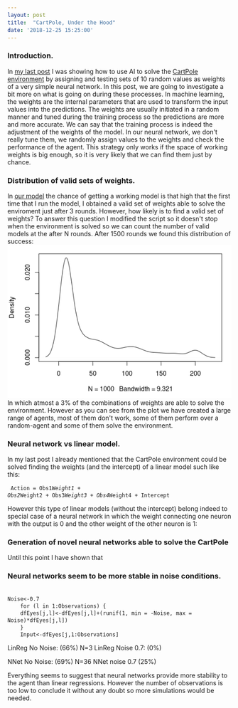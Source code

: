```yaml
---
layout: post
title:  "CartPole, Under the Hood"
date: '2018-12-25 15:25:00'
---
```



### Introduction.
In [my last post](https://garcia-nacho.github.io/AI-in-R/) I was showing how to use AI to solve the [CartPole environment](https://gym.openai.com/envs/CartPole-v0/) by assigning and testing sets of 10 random values as weights of a very simple neural network. In this post, we are going to investigate a bit more on what is going on during these processes. 
In machine learning, the weights are the internal parameters that are used to transform the input values into the predictions. The weights are usually initiated in a random manner and tuned during the training process so the predictions are more and more accurate. We can say that the training process is indeed the adjustment of the weights of the model. In our neural network, we don't really tune them, we randomly assign values to the weights and check the performance of the agent. This strategy only works if the space of working weights is big enough, so it is very likely that we can find them just by chance.   

### Distribution of valid sets of weights.
In [our model](https://github.com/garcia-nacho/ArtificialIntelligence/blob/master/ExplorationRandomSearchNN.R) the chance of getting a working model is that high that the first time that I run the model, I obtained a valid set of weights able to solve the enviroment just after 3 rounds. However, how likely is to find a valid set of weights? To answer this question I modified the script so it doesn't stop when the environment is solved so we can count the number of valid models at the after N rounds.
After 1500 rounds we found this distribution of success:
![P3Density](/images/P3Density.png)
In which atmost a 3% of the combinations of weights are able to solve the environment. However as you can see from the plot we have created a large range of agents, most of them don't work, some of them perform over a random-agent and some of them solve the environment.  

### Neural network vs linear model.
In my last post I already mentioned that the CartPole environment could be solved finding the weights (and the intercept) of a linear model such like this:<pre><code>
Action = Obs1*Weight1 + Obs2*Weight2 + Obs3*Weight3 + Obs4*Weight4 + Intercept 
</code></pre>
However this type of linear models (without the intercept) belong indeed to special case of a neural network in which the weight connecting one neuron with the output is 0 and the other weight of the other neuron is 1:


### Generation of novel neural networks able to solve the CartPole

Until this point I have shown that 


### Neural networks seem to be more stable in noise conditions.

<pre><code>
Noise<-0.7
    for (l in 1:Observations) {
    dfEyes[j,l]<-dfEyes[j,l]+(runif(1, min = -Noise, max = Noise)*dfEyes[j,l]) 
    }
    Input<-dfEyes[j,1:Observations]
</code></pre>

LinReg No Noise: (66%) N=3
LinReg Noise 0.7: (0%)

NNet No Noise: (69%) N=36
NNet noise 0.7 (25%)

Everything seems to suggest that neural networks provide more stability to the agent than linear regressions. However the number of observations is too low to conclude it without any doubt so more simulations would be needed.
